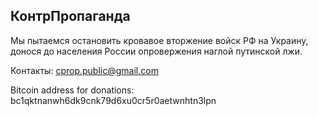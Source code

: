 ## КонтрПропаганда

Мы пытаемся остановить кровавое вторжение войск РФ на Украину, донося до населения России опровержения наглой путинской лжи.

Контакты: [cprop.public@gmail.com](mailto:cprop.public@gmail.com)

Bitcoin address for donations: bc1qktnanwh6dk9cnk79d6xu0cr5r0aetwnhtn3lpn

